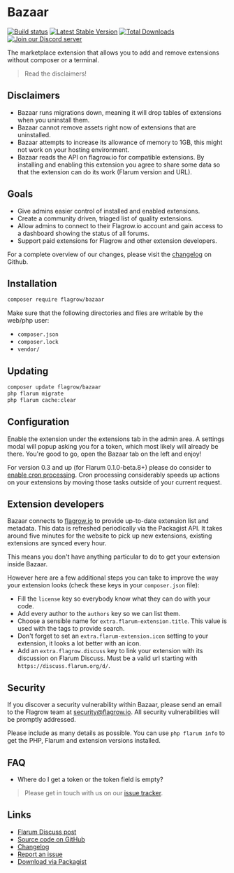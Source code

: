 # Bazaar

[![Build status](https://travis-ci.org/flagrow/bazaar.svg?branch=master)](https://travis-ci.org/flagrow/bazaar) [![Latest Stable Version](https://img.shields.io/packagist/v/flagrow/bazaar.svg)](https://packagist.org/packages/flagrow/bazaar) [![Total Downloads](https://img.shields.io/packagist/dt/flagrow/bazaar.svg)](https://packagist.org/packages/flagrow/bazaar) [![Join our Discord server](https://discordapp.com/api/guilds/240489109041315840/embed.png)](https://flagrow.io/join-discord)

The marketplace extension that allows you to add and remove extensions without composer or a terminal.

> Read the disclaimers!

## Disclaimers

- Bazaar runs migrations down, meaning it will drop tables of extensions when you uninstall them.
- Bazaar cannot remove assets right now of extensions that are uninstalled.
- Bazaar attempts to increase its allowance of memory to 1GB, this might not work on your hosting environment.
- Bazaar reads the API on flagrow.io for compatible extensions. By installing and enabling this extension you agree to share some data so that the extension can do its work (Flarum version and URL).

## Goals

- Give admins easier control of installed and enabled extensions.
- Create a community driven, triaged list of quality extensions.
- Allow admins to connect to their Flagrow.io account and gain access to a dashboard showing the status of all forums.
- Support paid extensions for Flagrow and other extension developers.

For a complete overview of our changes, please visit the [changelog](https://github.com/extiverse/bazaar/blob/master/CHANGELOG.md) on Github.

## Installation

```bash
composer require flagrow/bazaar
```

Make sure that the following directories and files are writable by the web/php user:

- `composer.json`
- `composer.lock`
- `vendor/`

## Updating

```bash
composer update flagrow/bazaar
php flarum migrate
php flarum cache:clear
```

## Configuration

Enable the extension under the extensions tab in the admin area. A settings modal will popup asking you for a token, which most likely will already be there. You're good to go, open the Bazaar tab on the left and enjoy!

For version 0.3 and up (for Flarum 0.1.0-beta.8+) please do consider to [enable cron processing](https://github.com/extiverse/bazaar/wiki/Cron-task-processing). Cron
processing considerably speeds up actions on your extensions by moving those tasks outside of your current request.

## Extension developers

Bazaar connects to [flagrow.io](https://flagrow.io/) to provide up-to-date extension list and metadata.
This data is refreshed periodically via the Packagist API. It takes around five minutes for the
website to pick up new extensions, existing extensions are synced every hour.

This means you don't have anything particular to do to get your extension inside Bazaar.

However here are a few additional steps you can take to improve the way your extension looks (check these keys in your `composer.json` file):

- Fill the `license` key so everybody know what they can do with your code.
- Add every author to the `authors` key so we can list them.
- Choose a sensible name for `extra.flarum-extension.title`. This value is used with the tags to provide search.
- Don't forget to set an `extra.flarum-extension.icon` setting to your extension, it looks a lot better with an icon.
- Add an `extra.flagrow.discuss` key to link your extension with its discussion on Flarum Discuss. Must be a valid url starting with `https://discuss.flarum.org/d/`.

## Security

If you discover a security vulnerability within Bazaar, please send an email to the Flagrow team at security@flagrow.io. All security vulnerabilities will be promptly addressed.

Please include as many details as possible. You can use `php flarum info` to get the PHP, Flarum and extension versions installed.

## FAQ

- Where do I get a token or the token field is empty?

> Please get in touch with us on our [issue tracker](https://github.com/extiverse/bazaar/issues).

## Links

- [Flarum Discuss post](https://discuss.flarum.org/d/5151)
- [Source code on GitHub](https://github.com/extiverse/bazaar)
- [Changelog](https://github.com/extiverse/bazaar/blob/master/CHANGELOG.md)
- [Report an issue](https://github.com/extiverse/bazaar/issues)
- [Download via Packagist](https://packagist.org/packages/flagrow/bazaar)

